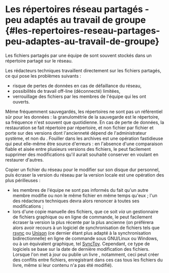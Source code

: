 # Les répertoires réseau partagés - peu adaptés au travail de groupe {#les-repertoires-reseau-partages-peu-adaptes-au-travail-de-groupe}

Les fichiers partagés par une équipe de sont souvent stockés dans un
répertoire partagé sur le réseau.

Les rédacteurs techniques travaillent directement sur les fichiers
partagés, ce qui pose les problèmes suivants :

-   risque de pertes de données en cas de défaillance du réseau,
-   possibilités de travail off-line (déconnecté) limitées,
-   verrouillage des fichiers par les membres de l\'équipe qui les ont
    ouverts.

Même fréquemment sauvegardés, les répertoires ne sont pas un référentiel
sûr pour les données : la granulométrie de la sauvegarde est le
répertoire, sa fréquence n\'est souvent que quotidienne. En cas de perte
de données, la restauration se fait répertoire par répertoire, et non
fichier par fichier et porte sur des versions dont l\'ancienneté dépend
de l\'administrateur système, et non du . Fouiller dans les archives est
une opération fastidieuse qui peut elle-même être source d\'erreurs : en
l\'absence d\'une comparaison fiable et aisée entre plusieurs versions
des fichiers, le peut facilement supprimer des modifications qu\'il
aurait souhaité conserver en voulant en restaurer d\'autres.

Copier un fichier du réseau pour le modifier sur son disque dur
personnel, puis écraser la version du réseau par la version locale est
une opération des plus périlleuses :

-   les membres de l\'équipe ne sont pas informés du fait qu\'un autre
    membre modifie ou non le même fichier en même temps qu\'eux ; l\'un
    des rédacteurs techniques devra alors renoncer à toutes ses
    modifications ;
-   lors d\'une copie manuelle des fichiers, que ce soit *via* un
    gestionnaire de fichiers graphique ou en ligne de commande, le peut
    facilement écraser la version la plus récente par la plus ancienne
    (on préférera alors avoir recours à un logiciel de synchronisation
    de fichiers tels que [rsync]() ou [Unison]() (ce dernier étant plus
    adapté à la synchronisation bidirectionnelle) en ligne de commande
    sous GNU/Linux ou Windows, ou à un équivalent graphique, tel
    [SyncToy](). Cependant, ce type de logiciels se base sur la date de
    dernière modification des fichiers. Lorsque l\'on met à jour ou
    publie un livre , notamment, ceci peut créer des conflits entre
    fichiers, enregistrant dans ces cas tous les fichiers du livre, même
    si leur contenu n\'a pas été modifié).

